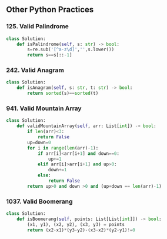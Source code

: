 ## **Other Python Practices**  

### 125. Valid Palindrome
```python
class Solution:
    def isPalindrome(self, s: str) -> bool:
        s=re.sub('[^a-z\d]','',s.lower())
        return s==s[::-1]
```

### 242. Valid Anagram
```python
class Solution:
    def isAnagram(self, s: str, t: str) -> bool:
        return sorted(s)==sorted(t)
```

### 941. Valid Mountain Array
```python
class Solution:
    def validMountainArray(self, arr: List[int]) -> bool:
        if len(arr)<3:
            return False
        up=down=0
        for i in range(len(arr)-1):
            if arr[i]<arr[i+1] and down==0:
                up+=1
            elif arr[i]>arr[i+1] and up>0:
                down+=1
            else:
                return False
        return up>0 and down >0 and (up+down == len(arr)-1)
```

### 1037. Valid Boomerang
```python
class Solution:
    def isBoomerang(self, points: List[List[int]]) -> bool:
        (x1, y1), (x2, y2), (x3, y3) = points
        return (x2-x1)*(y3-y2)-(x3-x2)*(y2-y1)!=0
```
